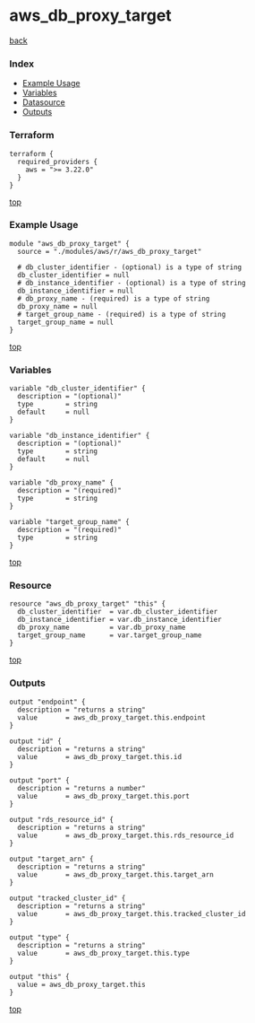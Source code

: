 # aws_db_proxy_target

[back](../aws.md)

### Index

- [Example Usage](#example-usage)
- [Variables](#variables)
- [Datasource](#datasource)
- [Outputs](#outputs)

### Terraform

```hcl
terraform {
  required_providers {
    aws = ">= 3.22.0"
  }
}
```

[top](#index)

### Example Usage

```hcl
module "aws_db_proxy_target" {
  source = "./modules/aws/r/aws_db_proxy_target"

  # db_cluster_identifier - (optional) is a type of string
  db_cluster_identifier = null
  # db_instance_identifier - (optional) is a type of string
  db_instance_identifier = null
  # db_proxy_name - (required) is a type of string
  db_proxy_name = null
  # target_group_name - (required) is a type of string
  target_group_name = null
}
```

[top](#index)

### Variables

```hcl
variable "db_cluster_identifier" {
  description = "(optional)"
  type        = string
  default     = null
}

variable "db_instance_identifier" {
  description = "(optional)"
  type        = string
  default     = null
}

variable "db_proxy_name" {
  description = "(required)"
  type        = string
}

variable "target_group_name" {
  description = "(required)"
  type        = string
}
```

[top](#index)

### Resource

```hcl
resource "aws_db_proxy_target" "this" {
  db_cluster_identifier  = var.db_cluster_identifier
  db_instance_identifier = var.db_instance_identifier
  db_proxy_name          = var.db_proxy_name
  target_group_name      = var.target_group_name
}
```

[top](#index)

### Outputs

```hcl
output "endpoint" {
  description = "returns a string"
  value       = aws_db_proxy_target.this.endpoint
}

output "id" {
  description = "returns a string"
  value       = aws_db_proxy_target.this.id
}

output "port" {
  description = "returns a number"
  value       = aws_db_proxy_target.this.port
}

output "rds_resource_id" {
  description = "returns a string"
  value       = aws_db_proxy_target.this.rds_resource_id
}

output "target_arn" {
  description = "returns a string"
  value       = aws_db_proxy_target.this.target_arn
}

output "tracked_cluster_id" {
  description = "returns a string"
  value       = aws_db_proxy_target.this.tracked_cluster_id
}

output "type" {
  description = "returns a string"
  value       = aws_db_proxy_target.this.type
}

output "this" {
  value = aws_db_proxy_target.this
}
```

[top](#index)